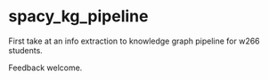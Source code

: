 # spacy_kg_pipeline
First take at an info extraction to knowledge graph pipeline for w266 students.

Feedback welcome.
